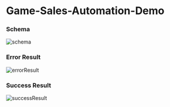 # Game-Sales-Automation-Demo
    
### Schema
![schema](https://user-images.githubusercontent.com/77547474/127402590-e1d59316-2686-45f6-9e9a-3c38e23a7a68.PNG)


### Error Result
![errorResult](https://user-images.githubusercontent.com/77547474/127402608-138bb8b7-a442-4454-af00-12b3736352c9.PNG)


### Success Result
![successResult](https://user-images.githubusercontent.com/77547474/127402627-8c65504e-9dff-4f1b-850c-65f10eff24cd.PNG)
